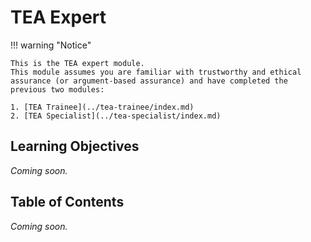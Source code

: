 # TEA Expert

!!! warning "Notice"

    This is the TEA expert module.
    This module assumes you are familiar with trustworthy and ethical assurance (or argument-based assurance) and have completed the previous two modules:

    1. [TEA Trainee](../tea-trainee/index.md)
    2. [TEA Specialist](../tea-specialist/index.md)

## Learning Objectives

_Coming soon._

## Table of Contents

_Coming soon._
